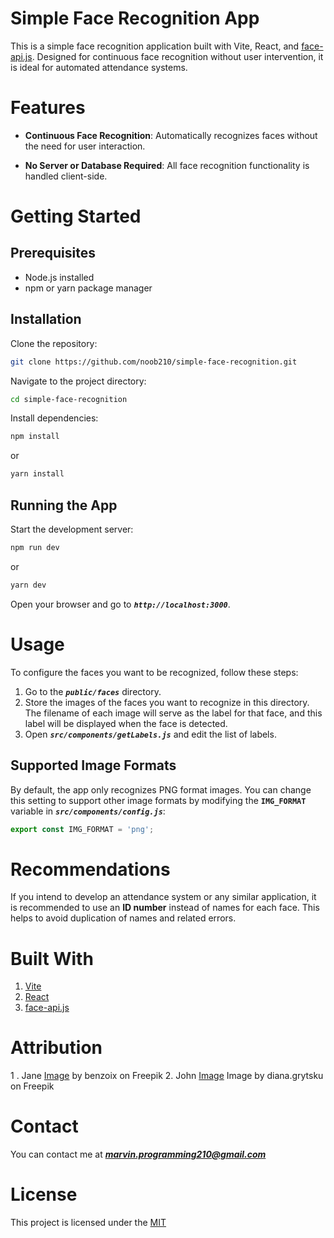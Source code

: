 # Simple Face Recognition App

This is a simple face recognition application built with Vite, React, and [face-api.js](https://github.com/justadudewhohacks/face-api.js). Designed for continuous face recognition without user intervention, it is ideal for automated attendance systems.

# Features
* **Continuous Face Recognition**: Automatically recognizes faces without the need for user interaction.

* **No Server or Database Required**: All face recognition functionality is handled client-side.

# Getting Started

## Prerequisites
* Node.js installed
* npm or yarn package manager

## Installation
Clone the repository:
```bash
git clone https://github.com/noob210/simple-face-recognition.git
```

Navigate to the project directory:
```bash
cd simple-face-recognition
```

Install dependencies:
```bash
npm install
```
or

```bash
yarn install
```

## Running the App
Start the development server:

```bash
npm run dev
```
or

```bash
yarn dev
```
Open your browser and go to ***`http://localhost:3000`***.

# Usage
To configure the faces you want to be recognized, follow these steps:

1. Go to the ***`public/faces`*** directory.
2. Store the images of the faces you want to recognize in this directory. The filename of each image will serve as the label for that face, and this label will be displayed when the face is detected.
3. Open ***`src/components/getLabels.js`*** and edit the list of labels.

## Supported Image Formats
By default, the app only recognizes PNG format images. You can change this setting to support other image formats by modifying the **`IMG_FORMAT`** variable in ***`src/components/config.js`***:

```javascript
export const IMG_FORMAT = 'png';
```

# Recommendations
If you intend to develop an attendance system or any similar application, it is recommended to use an **ID number** instead of names for each face. This helps to avoid duplication of names and related errors.

# Built With
1. [Vite](https://vitejs.dev/)
2. [React](https://reactjs.org/)
3. [face-api.js](https://github.com/justadudewhohacks/face-api.js)

# Attribution
1 . Jane [Image](https://www.freepik.com/free-photo/lifestyle-people-emotions-casual-concept-confident-nice-smiling-asian-woman-cross-arms-chest-confident-ready-help-listening-coworkers-taking-part-conversation_17096951.htm#fromView=search&page=1&position=0&uuid=d26d6360-8834-4568-a76f-efb7c16ba855) by benzoix on Freepik
2. John [Image](https://www.freepik.com/free-photo/happy-business-man-wearing-grey-suit-standing-isolated-white-wall_12098163.htm#fromView=search&page=1&position=4&uuid=d26d6360-8834-4568-a76f-efb7c16ba855) Image by diana.grytsku on Freepik

# Contact
You can contact me at ***marvin.programming210@gmail.com***

# License

This project is licensed under the [MIT](https://choosealicense.com/licenses/mit/)